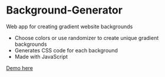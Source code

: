 # Background-Generator
Web app for creating gradient website backgrounds
* Choose colors or use randomizer to create unique gradient backgrounds
* Generates CSS code for each background
* Made with JavaScript

[Demo here](https://rclodeca.github.io/Background-Generator/)
